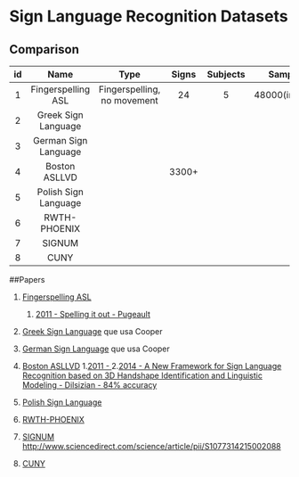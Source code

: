 # Sign Language Recognition Datasets

## Comparison

id| Name                | Type                        | Signs | Subjects | Samples     | Annotations |
|:-:|:-------------------:|:---------------------------:|:-----:|:--------:|:-----------:|:-----------:|
1   | Fingerspelling ASL  | Fingerspelling, no movement | 24    | 5        |48000(images)| Class only  |
2   | Greek Sign Language |                             |||||
3   | German Sign Language|                            |||||
4   | Boston ASLLVD       |                        |3300+||||
5   | Polish Sign Language|                   |||||
6   | RWTH-PHOENIX        ||||||
7   | SIGNUM              ||||||
8   | CUNY                ||||||

##Papers
1. [Fingerspelling ASL](http://personal.ee.surrey.ac.uk/Personal/N.Pugeault/publications/PugeaultBowden2011b.pdf)
     1. [2011 - Spelling it out - Pugeault](http://personal.ee.surrey.ac.uk/Personal/N.Pugeault/publications/PugeaultBowden2011b.pdf)

2. [Greek Sign Language](http://jmlr.csail.mit.edu/papers/volume13/cooper12a/cooper12a.pdf)
que usa Cooper
3. [German Sign Language](http://jmlr.csail.mit.edu/papers/volume13/cooper12a/cooper12a.pdf)
que usa Cooper
4. [Boston ASLLVD](http://www.bu.edu/av/asllrp/dai-asllvd.html)
    1.[2011 -  ](http://www.bu.edu/asllrp/1826-CVPR_2011.pdf)
    2.[2014 - A New Framework for Sign Language Recognition based on 3D Handshape Identification and Linguistic Modeling - Dilsizian - 84% accuracy](http://www.lrec-conf.org/proceedings/lrec2014/pdf/1138_Paper.pdf)
5. [Polish Sign Language](http://ieeexplore.ieee.org/xpl/login.jsp?tp=&arnumber=6577826&url=http%3A%2F%2Fieeexplore.ieee.org%2Fxpls%2Fabs_all.jsp%3Farnumber%3D6577826)  
6. [RWTH-PHOENIX](http://www-i6.informatik.rwth-aachen.de/~forster/database-rwth-phoenix.php)  
7. [SIGNUM](http://www.phonetik.uni-muenchen.de/forschung/Bas/SIGNUM/)
http://www.sciencedirect.com/science/article/pii/S1077314215002088
8. [CUNY](http://eniac.cs.qc.cuny.edu/matt/pubs/lu-huenerfauth-2012-lrec.pdf)
